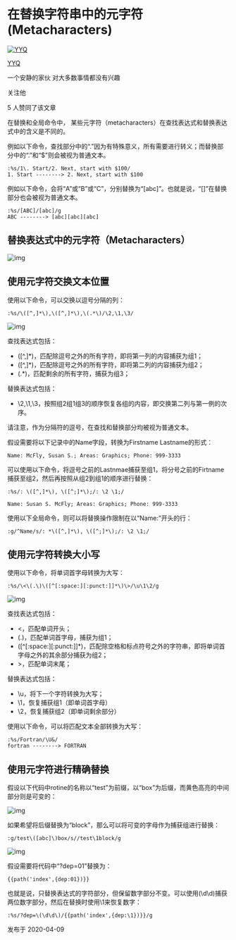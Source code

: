 # 在替换字符串中的元字符(Metacharacters)

[![YYQ](https://pic1.zhimg.com/v2-c4432de041354a82800b86e53483c9c7_xs.jpg?source=172ae18b)](https://www.zhihu.com/people/anthony.yuan)

[YYQ](https://www.zhihu.com/people/anthony.yuan)

一个安静的家伙 对大多数事情都没有兴趣

关注他

5 人赞同了该文章

在替换和全局命令中， 某些元字符（metacharacters）在查找表达式和替换表达式中的含义是不同的。

例如以下命令，查找部分中的“.”因为有特殊意义，所有需要进行转义；而替换部分中的“.”和“$”则会被视为普通文本。

```vim
:%s/1\. Start/2. Next, start with $100/
1. Start --------> 2. Next, start with $100
```

例如以下命令，会将“A”或“B”或“C”，分别替换为“[abc]”。也就是说，“[]”在替换部分也会被视为普通文本。

```vim
:%s/[ABC]/[abc]/g
ABC --------> [abc][abc][abc]
```

## 替换表达式中的元字符（Metacharacters）

![img](https://pic1.zhimg.com/80/v2-e76122c7eae10a9a6f4ed69df6213b7c_720w.jpg)

## 使用元字符交换文本位置

使用以下命令，可以交换以逗号分隔的列：

```vim
:%s/\([^,]*\),\([^,]*\),\(.*\)/\2,\1,\3/
```

![img](https://pic1.zhimg.com/80/v2-cc2b9f8773c97b64ae109b629cd164dc_720w.jpg)

查找表达式包括：

- \([^,]*\)，匹配除逗号之外的所有字符，即将第一列的内容捕获为组1；
- \([^,]*\)，匹配除逗号之外的所有字符，即将第二列的内容捕获为组2；
- \(.*\)，匹配剩余的所有字符，捕获为组3；

替换表达式包括：

- \2,\1,\3，按照组2组1组3的顺序恢复各组的内容，即交换第二列与第一例的次序。

请注意，作为分隔符的逗号，在查找和替换部分均被视为普通文本。

假设需要将以下记录中的Name字段，转换为Firstname Lastname的形式：

```text
Name: McFly, Susan S.; Areas: Graphics; Phone: 999-3333
```

可以使用以下命令，将逗号之前的Lastnmae捕获至组1，将分号之前的Firtname捕获至组2，然后再按照从组2到组1的顺序进行替换：

```vim
:%s/: \([^,]*\), \([^;]*\);/: \2 \1;/
```



```text
Name: Susan S. McFly; Areas: Graphics; Phone: 999-3333 
```

使用以下全局命令，则可以将替换操作限制在以“Name:”开头的行：

```vim
:g/^Name/s/: *\([^,]*\), \([^;]*\);/: \2 \1;/
```

## 使用元字符转换大小写

使用以下命令，将单词首字母转换为大写：

```vim
:%s/\<\(.\)\([^[:space:][:punct:]]*\)\>/\u\1\2/g
```

![img](https://pic1.zhimg.com/80/v2-351443719c5a28f4c24ef677437d4a84_720w.png)

查找表达式包括：

- \<，匹配单词开头；
- \(.\)，匹配单词首字母，捕获为组1；
- \([^[:space:][:punct:]]*\)，匹配除空格和标点符号之外的字符串，即将单词首字母之外的其余部分捕获为组2；
- \>，匹配单词末尾；

替换表达式包括：

- \u，将下一个字符转换为大写；
- \1，恢复捕获组1（即单词首字母）
- \2，恢复捕获组2（即单词剩余部分）

使用以下命令，可以将匹配文本全部转换为大写：

```text
:%s/Fortran/\U&/
fortran --------> FORTRAN
```

## 使用元字符进行精确替换

假设以下代码中rotine的名称以“test”为前缀，以“box”为后缀，而黄色高亮的中间部分则是可变的：

![img](https://pic2.zhimg.com/80/v2-a74545420f92cfa727560710d4a961e1_720w.jpg)

如果希望将后缀替换为“block”，那么可以将可变的字母作为捕获组进行替换：

```vim
:g/test\([abc]\)box/s//test\1block/g
```

![img](https://pic4.zhimg.com/80/v2-c9c56c82e29ec1fa873a1ff200987f87_720w.jpg)

假设需要将代码中“?dep=01”替换为：

```text
{{path('index',{dep:01})}}
```

也就是说，只替换表达式的字符部分，但保留数字部分不变。可以使用(\d\d)捕获两位数字部分，然后在替换时使用\1来恢复数字：

```vim
:%s/?dep=\(\d\d\)/{{path('index',{dep:\1})}}/g 
```



发布于 2020-04-09